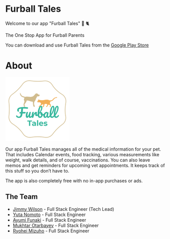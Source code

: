 # Furball Tales

Welcome to our app "Furball Tales" 🦮 🐈

The One Stop App for Furball Parents

You can download and use Furball Tales from the [Google Play Store](https://play.google.com/store/apps/details?id=com.furballtales.furballTalesApp)

# About

![Logo](furballTalesApp/assets/logo.png)

Our app Furball Tales manages all of the medical information for your pet. That includes Calendar events, food tracking, various measurements like weight, walk details, and of course, vaccinations. You can also leave memos and get reminders for upcoming vet appointments. It keeps track of this stuff so you don’t have to. 

The app is also completely free with no in-app purchases or ads.

## The Team

- [Jimmy Wilson](https://github.com/jimmytwilson) - Full Stack Engineer (Tech Lead)
- [Yuta Nomoto](https://github.com/namitry) - Full Stack Engineer
- [Ayumi Funaki](https://github.com/Ayumi426) - Full Stack Engineer
- [Mukhtar Otarbayev](https://github.com/MukhtarKaz) - Full Stack Engineer
- [Ryohei Mizuho](https://github.com/Ryohei03) - Full Stack Engineer

